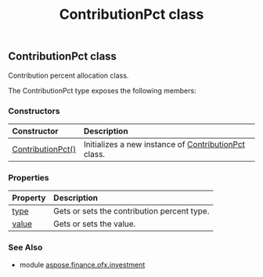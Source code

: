 ﻿---
title: ContributionPct class
second_title: Aspose.Finance for Python via .NET API References
description: 
type: docs
weight: 140
url: /python-net/aspose.finance.ofx.investment/contributionpct/
is_root: false
---

## ContributionPct class

Contribution percent allocation class.



The ContributionPct type exposes the following members:

### Constructors
| Constructor | Description |
| :- | :- |
| [ContributionPct()](/finance/python-net/aspose.finance.ofx.investment/contributionpct/__init__/#) | Initializes a new instance of [ContributionPct](/finance/python-net/aspose.finance.ofx.investment/contributionpct) class. |


### Properties
| Property | Description |
| :- | :- |
| [type](/finance/python-net/aspose.finance.ofx.investment/contributionpct/type) | Gets or sets the contribution percent type. |
| [value](/finance/python-net/aspose.finance.ofx.investment/contributionpct/value) | Gets or sets the value. |


### See Also

* module [aspose.finance.ofx.investment](../)
